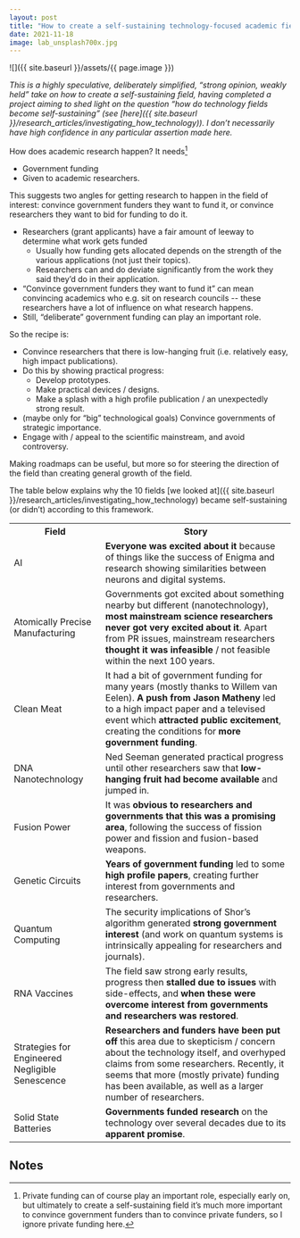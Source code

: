 ```yaml
---
layout: post
title: "How to create a self-sustaining technology-focused academic field: wild speculation"
date: 2021-11-18
image: lab_unsplash700x.jpg
---
```


![]({{ site.baseurl }}/assets/{{ page.image }})

_This is a highly speculative, deliberately simplified, “strong opinion, weakly held” take on how to create a self-sustaining field, having completed a project aiming to shed light on the question “how do technology fields become self-sustaining” (see [here]({{ site.baseurl }}/research_articles/investigating_how_technology)). I don’t necessarily have high confidence in any particular assertion made here._

How does academic research happen? It needs[^1]



* Government funding
* Given to academic researchers.

This suggests two angles for getting research to happen in the field of interest: convince government funders they want to fund it, or convince researchers they want to bid for funding to do it.



* Researchers (grant applicants) have a fair amount of leeway to determine what work gets funded
    * Usually how funding gets allocated depends on the strength of the various applications (not just their topics).
    * Researchers can and do deviate significantly from the work they said they’d do in their application.
* “Convince government funders they want to fund it” can mean convincing academics who e.g. sit on research councils -- these researchers have a lot of influence on what research happens.
* Still, “deliberate” government funding can play an important role.

So the recipe is:



* Convince researchers that there is low-hanging fruit (i.e. relatively easy, high impact publications).
* Do this by showing practical progress:
    * Develop prototypes.
    * Make practical devices / designs.
    * Make a splash with a high profile publication / an unexpectedly strong result.
* (maybe only for “big” technological goals) Convince governments of strategic importance.
* Engage with / appeal to the scientific mainstream, and avoid controversy.

Making roadmaps can be useful, but more so for steering the direction of the field than creating general growth of the field.

The table below explains why the 10 fields [we looked at]({{ site.baseurl }}/research_articles/investigating_how_technology) became self-sustaining (or didn’t) according to this framework.


<table>
  <tr>
   <th>Field
   </th>
   <th>Story
   </th>
  </tr>
  <tr>
   <td>AI
   </td>
   <td><strong>Everyone was excited about it</strong> because of things like the success of Enigma and research showing similarities between neurons and digital systems.
   </td>
  </tr>
  <tr>
   <td>Atomically Precise Manufacturing
   </td>
   <td>Governments got excited about something nearby but different (nanotechnology), <strong>most mainstream science researchers never got very excited about it</strong>. Apart from PR issues, mainstream researchers <strong>thought it was infeasible </strong>/ not feasible within the next 100 years.
   </td>
  </tr>
  <tr>
   <td>Clean Meat
   </td>
   <td>It had a bit of government funding for many years (mostly thanks to Willem van Eelen).<strong> A push from Jason Matheny </strong>led to a high impact paper and a televised event which <strong>attracted public excitement</strong>, creating the conditions for <strong>more government funding</strong>.
   </td>
  </tr>
  <tr>
   <td>DNA Nanotechnology
   </td>
   <td>Ned Seeman generated practical progress until other researchers saw that <strong>low-hanging fruit had become available </strong>and jumped in.
   </td>
  </tr>
  <tr>
   <td>Fusion Power
   </td>
   <td>It was <strong>obvious to researchers and governments that this was a promising area</strong>, following the success of fission power and fission and fusion-based weapons.
   </td>
  </tr>
  <tr>
   <td>Genetic Circuits
   </td>
   <td><strong>Years of government funding</strong> led to some <strong>high profile papers</strong>, creating further interest from governments and researchers.
   </td>
  </tr>
  <tr>
   <td>Quantum Computing
   </td>
   <td>The security implications of Shor’s algorithm generated <strong>strong government interest</strong> (and work on quantum systems is intrinsically appealing for researchers and journals).
   </td>
  </tr>
  <tr>
   <td>RNA Vaccines
   </td>
   <td>The field saw strong early results, progress then <strong>stalled due to</strong> <strong>issues </strong>with side-effects, and <strong>when these were overcome</strong> <strong>interest from governments and researchers was restored</strong>.
   </td>
  </tr>
  <tr>
   <td>Strategies for Engineered Negligible Senescence
   </td>
   <td><strong>Researchers and funders have been put off</strong> this area due to skepticism / concern about the technology itself, and overhyped claims from some researchers. Recently, it seems that more (mostly private) funding has been available, as well as a larger number of researchers.
   </td>
  </tr>
  <tr>
   <td>Solid State Batteries
   </td>
   <td><strong>Governments funded research</strong> on the technology over several decades due to its <strong>apparent promise</strong>.
   </td>
  </tr>
</table>



<!-- Footnotes themselves at the bottom. -->
## Notes

[^1]:
     Private funding can of course play an important role, especially early on, but ultimately to create a self-sustaining field it’s much more important to convince government funders than to convince private funders, so I ignore private funding here.
